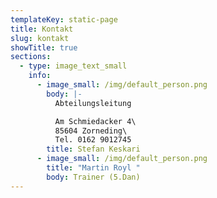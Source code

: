 ```yaml
---
templateKey: static-page
title: Kontakt
slug: kontakt
showTitle: true
sections:
  - type: image_text_small
    info:
      - image_small: /img/default_person.png
        body: |-
          Abteilungsleitung

          Am Schmiedacker 4\
          85604 Zorneding\
          Tel. 0162 9012745
        title: Stefan Keskari
      - image_small: /img/default_person.png
        title: "Martin Royl "
        body: Trainer (5.Dan)
---
```

